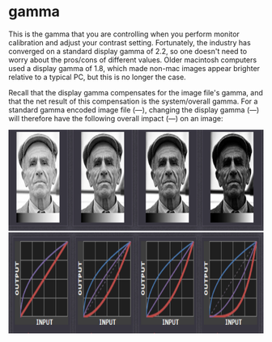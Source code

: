 # gamma

This is the gamma that you are controlling when you perform monitor calibration and adjust your contrast setting. Fortunately, the industry has converged on a standard display gamma of 2.2, so one doesn't need to worry about the pros/cons of different values. Older macintosh computers used a display gamma of 1.8, which made non-mac images appear brighter relative to a typical PC, but this is no longer the case.

Recall that the display gamma compensates for the image file's gamma, and that the net result of this compensation is the system/overall gamma. For a standard gamma encoded image file (—), changing the display gamma (—) will therefore have the following overall impact (—) on an image:

<img src="img/1.PNG" width="1000" height="200" >

<img src="img/2.PNG" width="1000" height="200" >
